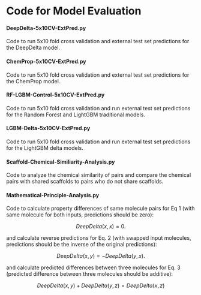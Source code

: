 # Code for Model Evaluation

#### DeepDelta-5x10CV-ExtPred.py
Code to run 5x10 fold cross validation and external test set predictions for the DeepDelta model. 

#### ChemProp-5x10CV-ExtPred.py
Code to run 5x10 fold cross validation and external test set predictions for the ChemProp model. 

#### RF-LGBM-Control-5x10CV-ExtPred.py
Code to run 5x10 fold cross validation and run external test set predictions for the Random Forest and LightGBM traditional models. 

#### LGBM-Delta-5x10CV-ExtPred.py
Code to run 5x10 fold cross validation and run external test set predictions for the LightGBM delta models. 

#### Scaffold-Chemical-Similiarity-Analysis.py
Code to analyze the chemical similarity of pairs and compare the chemical pairs with shared scaffolds to pairs who do not share scaffolds. 

#### Mathematical-Principle-Analysis.py
Code to calculate property differences of same molecule pairs for Eq 1 (with same molecule for both inputs, predictions should be zero): 
```math
DeepDelta(x,x)= 0. 
```
and calculate reverse predictions for Eq. 2 (with swapped input molecules, predictions should be the inverse of the original predictions):
```math
DeepDelta(x,y)= -DeepDelta(y,x).
```

and calculate predicted differences between three molecules for Eq. 3 (predicted difference between three molecules should be additive):
```math
DeepDelta(x,y) + DeepDelta(y,z)= DeepDelta(x,z)
```
